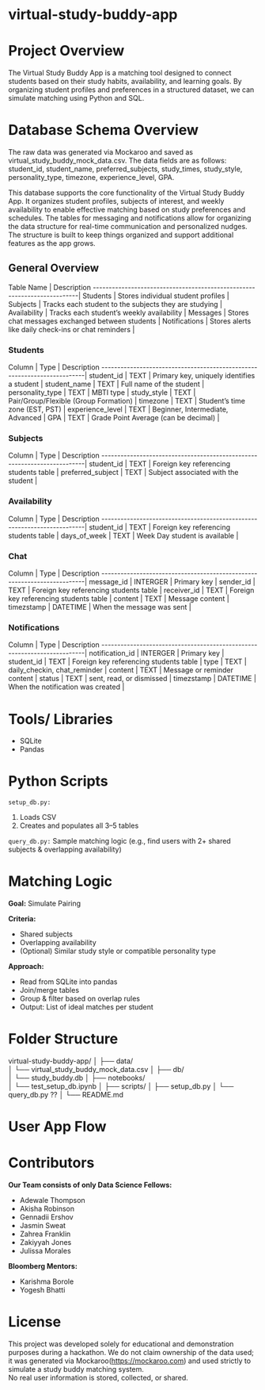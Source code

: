 # virtual-study-buddy-app

# Project Overview
The Virtual Study Buddy App is a matching tool designed to connect students based on their study habits, availability, and learning goals. By organizing student profiles and preferences in a structured dataset, we can simulate  matching using Python and SQL. 

# Database Schema Overview
The raw data was generated via Mockaroo and saved as virtual_study_buddy_mock_data.csv. The data fields are as follows: student_id, student_name, preferred_subjects, study_times, study_style, personality_type, timezone, experience_level, GPA.

This database supports the core functionality of the Virtual Study Buddy App. It organizes student profiles, subjects of interest, and weekly availability to enable effective matching based on study preferences and schedules. The tables for messaging and notifications allow for organizing the data structure for real-time communication and personalized nudges. The structure is built to keep things organized and support additional features as the app grows.

## General Overview
Table Name    | Description
-------------------------------------------------------------------------|
Students      | Stores individual student profiles                       |
Subjects      | Tracks each student to the subjects they are studying    |
Availability  | Tracks each student’s weekly availability                |
Messages      | Stores chat messages exchanged between students          |
Notifications | Stores alerts like daily check-ins or chat reminders     |

### Students
Column           | Type | Description
-------------------------------------------------------------------------|
student_id       | TEXT | Primary key, uniquely identifies a student     |
student_name     | TEXT | Full name of the student                       |
personality_type | TEXT | MBTI type                                      |
study_style      | TEXT | Pair/Group/Flexible (Group Formation)          |
timezone         | TEXT | Student’s time zone (EST, PST)                 |
experience_level | TEXT | Beginner, Intermediate, Advanced               |
GPA              | TEXT | Grade Point Average (can be decimal)           |

### Subjects 
Column            | Type | Description
-------------------------------------------------------------------------|
student_id        | TEXT | Foreign key referencing students table        |
preferred_subject | TEXT | Subject associated with the student           |


### Availability
Column          | Type | Description
-------------------------------------------------------------------------|
student_id      | TEXT | Foreign key referencing students table          |
days_of_week    | TEXT | Week Day student is available                   |

### Chat
Column           | Type     | Description
-------------------------------------------------------------------------|
message_id       | INTERGER | Primary key                                |
sender_id        | TEXT     | Foreign key referencing students table     |
receiver_id      | TEXT     | Foreign key referencing students table     |
content          | TEXT     | Message content                            |
timezstamp       | DATETIME | When the message was sent                  |

### Notifications
Column           | Type     | Description
-------------------------------------------------------------------------|
notification_id  | INTERGER | Primary key                                |
student_id       | TEXT     | Foreign key referencing students table     |
type             | TEXT     | daily_checkin, chat_reminder               |
content          | TEXT     | Message or reminder content                |
status           | TEXT     | sent, read, or dismissed                   |
timezstamp       | DATETIME | When the notification was created          |


# Tools/ Libraries 
- SQLite
- Pandas


# Python Scripts
`setup_db.py:`
1. Loads CSV
2. Creates and populates all 3–5 tables

`query_db.py:`
Sample matching logic (e.g., find users with 2+ shared subjects & overlapping availability)

# Matching Logic
**Goal:** Simulate Pairing 

**Criteria:**
- Shared subjects
- Overlapping availability
- (Optional) Similar study style or compatible personality type

**Approach:**
- Read from SQLite into pandas
- Join/merge tables
- Group & filter based on overlap rules
- Output: List of ideal matches per student


# Folder Structure 
virtual-study-buddy-app/
│
├── data/                         
│   └── virtual_study_buddy_mock_data.csv
│
├── db/                           
│   └── study_buddy.db
│
├── notebooks/                   
│   └── test_setup_db.ipynb
│
├── scripts/
│   ├── setup_db.py
│   └── query_db.py ??
│
└── README.md 

# User App Flow 

# Contributors 
**Our Team consists of only Data Science Fellows:**
- Adewale Thompson
- Akisha Robinson
- Gennadii Ershov
- Jasmin Sweat
- Zahrea Franklin
- Zakiyyah Jones
- Julissa Morales

**Bloomberg Mentors:**
- Karishma Borole
- Yogesh Bhatti

# License
This project was developed solely for educational and demonstration purposes during a hackathon. We do not claim ownership of the data used; it was generated via Mockaroo(https://mockaroo.com) and used strictly to simulate a study buddy matching system.  
No real user information is stored, collected, or shared.